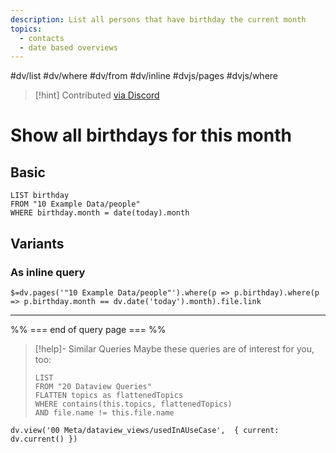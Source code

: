 ```yaml
---
description: List all persons that have birthday the current month
topics:
  - contacts
  - date based overviews
---
```

#dv/list #dv/where #dv/from #dv/inline #dvjs/pages #dvjs/where 


> [!hint] Contributed [via Discord](https://discord.com/channels/686053708261228577/875721010144477204/1008491525321265232)

# Show all birthdays for this month

## Basic 

```dataview
LIST birthday
FROM "10 Example Data/people"
WHERE birthday.month = date(today).month
```

## Variants

### As inline query

`$=dv.pages('"10 Example Data/people"').where(p => p.birthday).where(p => p.birthday.month == dv.date('today').month).file.link`

---
%% === end of query page === %%
> [!help]- Similar Queries
> Maybe these queries are of interest for you, too:
> ```dataview
> LIST
> FROM "20 Dataview Queries"
> FLATTEN topics as flattenedTopics
> WHERE contains(this.topics, flattenedTopics)
> AND file.name != this.file.name
> ```

```dataviewjs
dv.view('00 Meta/dataview_views/usedInAUseCase',  { current: dv.current() })
```